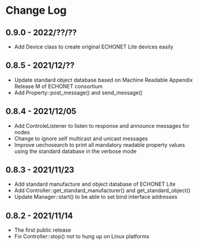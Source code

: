# Change Log

## 0.9.0 - 2022/??/??

- Add Device class to create original ECHONET Lite devices easily

## 0.8.5 - 2021/12/??

- Update standard object database based on Machine Readable Appendix Release M of ECHONET consortium
- Add Property::post_message() and send_message()

## 0.8.4 - 2021/12/05

- Add ControleListener to listen to response and announce messages for nodes
- Change to ignore self multicast and unicast messages
- Improve uechosearch to print all mandatory readable property values using the standard database in the verbose mode

## 0.8.3 - 2021/11/23

- Add standard manufacture and object database of ECHONET Lite
- Add Controller::get_standard_manufacturer() and get_standard_object()
- Update Manager::start() to be able to set bind interface addresses

## 0.8.2 - 2021/11/14

- The first public release
- Fix Controller::stop() not to hung up on Linux platforms